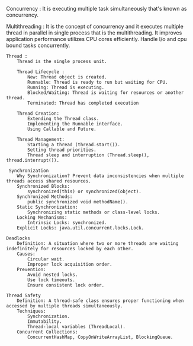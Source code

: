 Concurrency :
    It is executing multiple task simultaneously that's known as concurrency.

Multithreading :
    It is the concept of concurrency and it executes multiple thread in parallel in single process that is the multithreading.
    It improves application performance
    utilizes CPU cores efficiently.
    Handle I/o and cpu bound tasks concurrently.

    Thread :
        Thread is the single process unit.

        Thread Lifecycle :
            New: Thread object is created.
            Runnable: Thread is ready to run but waiting for CPU.
            Running: Thread is executing.
            Blocked/Waiting: Thread is waiting for resources or another thread.
            Terminated: Thread has completed execution

        Thread Creation:
            Extending the Thread class.
            Implementing the Runnable interface.
            Using Callable and Future.

        Thread Management:
            Starting a thread (thread.start()).
            Setting thread priorities.
            Thread sleep and interruption (Thread.sleep(), thread.interrupt()).

     Synchronization
        Why Synchronization? Prevent data inconsistencies when multiple threads access shared resources.
        Synchronized Blocks:
            synchronized(this) or synchronized(object).
        Synchronized Methods:
            public synchronized void methodName().
        Static Synchronization:
            Synchronizing static methods or class-level locks.
        Locking Mechanisms:
            Intrinsic Locks: synchronized.
        Explicit Locks: java.util.concurrent.locks.Lock.

    Deadlocks
        Definition: A situation where two or more threads are waiting indefinitely for resources locked by each other.
        Causes:
            Circular wait.
            Improper lock acquisition order.
        Prevention:
            Avoid nested locks.
            Use lock timeouts.
            Ensure consistent lock order.

    Thread Safety
        Definition: A thread-safe class ensures proper functioning when accessed by multiple threads simultaneously.
        Techniques:
            Synchronization.
            Immutability.
            Thread-local variables (ThreadLocal).
        Concurrent Collections:
            ConcurrentHashMap, CopyOnWriteArrayList, BlockingQueue.
